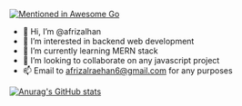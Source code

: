 [![Mentioned in Awesome Go](https://awesome.re/mentioned-badge.svg)](https://github.com/avelino/awesome-go)  

- 👋 Hi, I’m @afrizalhan
- 👀 I’m interested in backend web development
- 🌱 I’m currently learning MERN stack
- 💞️ I’m looking to collaborate on any javascript project
- 📫 Email to afrizalraehan6@gmail.com for any purposes

[![Anurag's GitHub stats](https://github-readme-stats.vercel.app/api?username=afrizalhan&show_icons=true&theme=tokyonight&hide_border=true)](https://github.com/anuraghazra/github-readme-stats)

<!---
afrizalhan/afrizalhan is a ✨ special ✨ repository because its `README.md` (this file) appears on your GitHub profile.
You can click the Preview link to take a look at your changes.
--->
